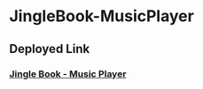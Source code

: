 # JingleBook-MusicPlayer

## Deployed Link
### [Jingle Book - Music Player](https://g2codes.github.io/JingleBook-MusicPlayer/)
